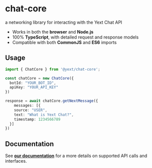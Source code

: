 # chat-core
a networking library for interacting with the Yext Chat API

- Works in both the **browser** and **Node.js**
- 100% **TypeScript**, with detailed request and response models
- Compatible with both **CommonJS** and **ES6** imports

## Usage
````typescript
import { ChatCore } from '@yext/chat-core';

const chatCore = new ChatCore({
  botId: "YOUR_BOT_ID",
  apiKey: "YOUR_API_KEY"
})

response = await chatCore.getNextMessage({
    messages: [{
    source: "USER",
    text: "What is Yext Chat?",
    timestamp: 1234566789
  }]
})
````

## Documentation
See **[our documentation](./docs/chat-core.md)** for a more details on supported API calls and interfaces.
